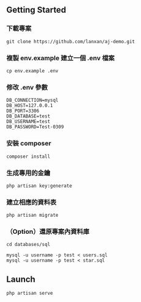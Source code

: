 ## Getting Started

### 下載專案
```
git clone https://github.com/lanxan/aj-demo.git
```

### 複製 env.example 建立一個 .env 檔案
```
cp env.example .env
```

### 修改 .env 參數
```
DB_CONNECTION=mysql
DB_HOST=127.0.0.1
DB_PORT=3306
DB_DATABASE=test
DB_USERNAME=test
DB_PASSWORD=Test-0309
```

### 安裝 composer
```
composer install
```

### 生成專用的金鑰
```
php artisan key:generate
```

### 建立相應的資料表
```
php artisan migrate
```

### （Option）還原專案內資料庫
```
cd databases/sql

mysql -u username -p test < users.sql
mysql -u username -p test < star.sql
```

## Launch
```
php artisan serve
```
